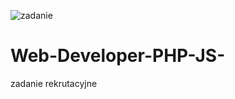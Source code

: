 ![zadanie](https://user-images.githubusercontent.com/29811601/181360484-d75e39bc-1b08-45e9-a8a1-526e350fef8b.png)
# Web-Developer-PHP-JS-
zadanie rekrutacyjne 
